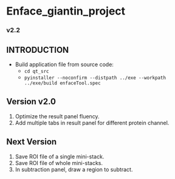 # Enface_giantin_project
### v2.2

## INTRODUCTION
- Build application file from source code:
   - `cd qt_src`
   - `pyinstaller --noconfirm --distpath ../exe --workpath ../exe/build enfaceTool.spec`

## Version v2.0
1. Optimize the result panel fluency.
2. Add multiple tabs in result panel for different protein channel.

## Next Version
1.  Save ROI file of a single mini-stack.
2.  Save ROI file of whole mini-stacks.
3.  In subtraction panel, draw a region to subtract. 